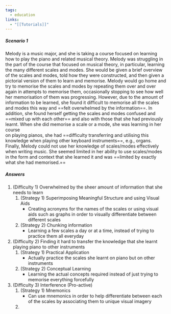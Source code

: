 ```yaml
---
tags:
  - education
links:
  - "[[Tutorials]]"
---
```

##### Scenario 1
Melody is a music major, and she is taking a course focused on learning how to play the piano and related musical theory. Melody was struggling in the part of the course that focused on musical theory, in particular, learning the many different scales and modes. She would be given a brief overview of the scales and modes, told how they were constructed, and then given a pictorial version of them to learn and memorise. Melody would go home and try to memorise the scales and modes by repeating them over and over again in attempts to memorise them, occasionally stopping to see how well her memorisation of them was progressing. However, due to the amount of information to be learned, she found it difficult to memorise all the scales and modes this way and ==felt overwhelmed by the information==. In addition, she found herself getting the scales and modes confused and ==mixed up with each other== and also with those that she had previously learnt. When she did memorise a scale or a mode, she was learning in her course  
on playing pianos, she had ==difficulty transferring and utilising this knowledge when playing other keyboard instruments==, e.g., organs. Finally, Melody could not use her knowledge of scales/modes effectively when writing music. She seemed limited in her ability to use scales/modes in the form and context that she learned it and was ==limited by exactly what she had memorised.==

##### Answers
1. (Difficulty 1) Overwhelmed by the sheer amount of information that she needs to learn
	1. (Strategy 1) Superimposing Meaningful Structure and using Visual Aids
		- Creating acronyms for the names of the scales or using visual aids such as graphs in order to visually differentiate between different scales
	2. (Strategy 2) Chunking information
		- Learning a few scales a day or at a time, instead of trying to practice them all everyday
2. (Difficulty 2) Finding it hard to transfer the knowledge that she learnt playing piano to other instruments
	1. (Strategy 1) Practical Application
		- Actually practice the scales she learnt on piano but on other instruments
	2. (Strategy 2) Conceptual Learning
		- Learning the actual concepts required instead of just trying to memorise everything forcefully
3. (Difficulty 3) Interference (Pro-active)
	1. (Strategy 1) Mnemonics
		- Can use mnemonics in order to help differentiate between each of the scales by associating them to unique visual imagery
	2. 